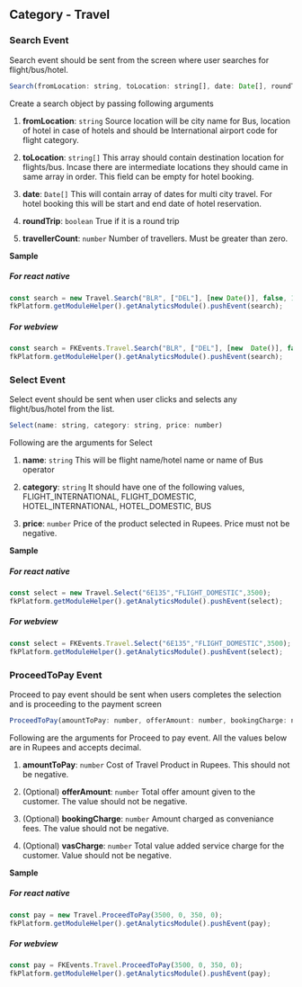 ## Category - Travel

### Search Event
Search event should be sent from the screen where user searches for flight/bus/hotel.
```js
Search(fromLocation: string, toLocation: string[], date: Date[], roundTrip: boolean, travellerCount: number)
```

Create a search object by passing following arguments

1.	**fromLocation**: ```string```
	Source location will be city name for Bus, location of hotel in case of hotels and should be International airport code for flight category.

2.	**toLocation**: ```string[]```
	This array should contain destination location for flights/bus. Incase there are intermediate locations they should came in same array in order.
	This field can be empty for hotel booking.

3.	**date**: ```Date[]```
	This will contain array of dates for multi city travel. For hotel booking this will be start and end date of hotel reservation.

4.	**roundTrip**: ```boolean```
	True if it is a round trip

5.  **travellerCount**: ```number``` Number of travellers. Must be greater than zero.

**Sample**
##### For react native
```js
const search = new Travel.Search("BLR", ["DEL"], [new Date()], false, 1);
fkPlatform.getModuleHelper().getAnalyticsModule().pushEvent(search);
```
##### For webview
```js
const search = FKEvents.Travel.Search("BLR", ["DEL"], [new  Date()], false, 1);
fkPlatform.getModuleHelper().getAnalyticsModule().pushEvent(search);
```


### Select Event
Select event should be sent when user clicks and selects any flight/bus/hotel from the list.
```js
Select(name: string, category: string, price: number)
```
Following are the arguments for Select

1.	**name**: ```string```
	This will be flight name/hotel name or name of Bus operator

2.	**category**: ```string```
	It should have one of the following values,
	FLIGHT_INTERNATIONAL, FLIGHT_DOMESTIC, HOTEL_INTERNATIONAL, 	HOTEL_DOMESTIC, BUS
	
3.	**price**: ```number```
	Price of the product selected in Rupees. Price must not be negative.

**Sample**
##### For react native
```js
const select = new Travel.Select("6E135","FLIGHT_DOMESTIC",3500);
fkPlatform.getModuleHelper().getAnalyticsModule().pushEvent(select);
```
##### For webview
```js
const select = FKEvents.Travel.Select("6E135","FLIGHT_DOMESTIC",3500);
fkPlatform.getModuleHelper().getAnalyticsModule().pushEvent(select);

```

### ProceedToPay Event

Proceed to pay event should be sent when users completes the selection and is proceeding to the payment screen
```js
ProceedToPay(amountToPay: number, offerAmount: number, bookingCharge: number, vasCharge: number)
```

Following are the arguments for Proceed to pay event. All the values below are in Rupees and accepts decimal.

1.	**amountToPay**: ```number```
	Cost of Travel Product in Rupees. This should not be negative.

2.	(Optional) **offerAmount**: ```number```
	Total offer amount given to the customer. The value should not be negative.

3.	(Optional) **bookingCharge**: ```number```
	Amount charged as conveniance fees. The value should not be negative.

4.	(Optional) **vasCharge**: ```number```
	Total value added service charge for the customer. Value should not be negative.

**Sample**
##### For react native
```js
const pay = new Travel.ProceedToPay(3500, 0, 350, 0);
fkPlatform.getModuleHelper().getAnalyticsModule().pushEvent(pay);
```
##### For webview
```js
const pay = FKEvents.Travel.ProceedToPay(3500, 0, 350, 0);
fkPlatform.getModuleHelper().getAnalyticsModule().pushEvent(pay);
```
